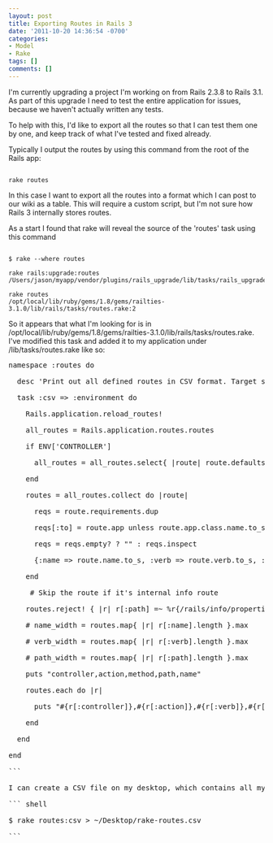 ```yaml
---
layout: post
title: Exporting Routes in Rails 3
date: '2011-10-20 14:36:54 -0700'
categories:
- Model
- Rake
tags: []
comments: []
---
```

I'm currently upgrading a project I'm working on from Rails 2.3.8 to Rails 3.1. As part of this upgrade I need to test the entire application for issues, because we haven't actually written any tests.

To help with this, I'd like to export all the routes so that I can test them one by one, and keep track of what I've tested and fixed already.

Typically I output the routes by using this command from the root of the Rails app:

``` shell

rake routes

```

In this case I want to export all the routes into a format which I can post to our wiki as a table. This will require a custom script, but I'm not sure how Rails 3 internally stores routes.

As a start I found that rake will reveal the source of the 'routes' task using this command

``` shell

$ rake --where routes

rake rails:upgrade:routes           /Users/jason/myapp/vendor/plugins/rails_upgrade/lib/tasks/rails_upgrade_tasks.rake:27

rake routes                         /opt/local/lib/ruby/gems/1.8/gems/railties-3.1.0/lib/rails/tasks/routes.rake:2

```

So it appears that what I'm looking for is in /opt/local/lib/ruby/gems/1.8/gems/railties-3.1.0/lib/rails/tasks/routes.rake. I've modified this task and added it to my application under /lib/tasks/routes.rake like so:

<pre class="brush:rails">
namespace :routes do

  desc 'Print out all defined routes in CSV format. Target specific controller with CONTROLLER=x.'

  task :csv => :environment do

    Rails.application.reload_routes!

    all_routes = Rails.application.routes.routes

    if ENV['CONTROLLER']

      all_routes = all_routes.select{ |route| route.defaults[:controller] == ENV['CONTROLLER'] }

    end

    routes = all_routes.collect do |route|

      reqs = route.requirements.dup

      reqs[:to] = route.app unless route.app.class.name.to_s =~ /^ActionDispatch::Routing/

      reqs = reqs.empty? ? "" : reqs.inspect

      {:name => route.name.to_s, :verb => route.verb.to_s, :path => route.path, :controller => route.requirements[:controller], :action => route.requirements[:action]}

    end

     # Skip the route if it's internal info route

    routes.reject! { |r| r[:path] =~ %r{/rails/info/properties|^/assets} }

    # name_width = routes.map{ |r| r[:name].length }.max

    # verb_width = routes.map{ |r| r[:verb].length }.max

    # path_width = routes.map{ |r| r[:path].length }.max

    puts "controller,action,method,path,name"

    routes.each do |r|

      puts "#{r[:controller]},#{r[:action]},#{r[:verb]},#{r[:path]},#{r[:name]}"

    end

  end

end

```

I can create a CSV file on my desktop, which contains all my routes by simply running this command now:

``` shell

$ rake routes:csv > ~/Desktop/rake-routes.csv

```

